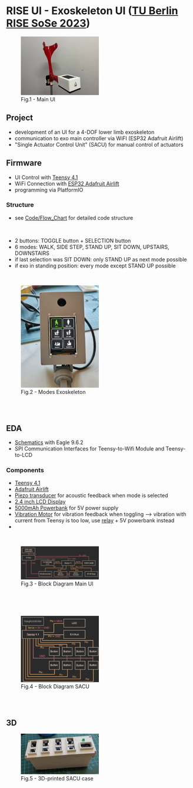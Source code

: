 # RISE UI - Exoskeleton UI ([TU Berlin RISE SoSe 2023](https://blogs.tu-berlin.de/mt_rise/en/home/))

<figure>
  <img src="Images/Main_UI_2.jpg" width=50%>
  <figcaption>Fig.1 - Main UI </figcaption>
</figure> 

## Project
* development of an UI for a 4-DOF lower limb exoskeleton 
* communication to exo main controller via WiFI (ESP32 Adafruit Airlift)
* "Single Actuator Control Unit" (SACU) for manual control of actuators



## Firmware 
* UI Control with [Teensy 4.1](https://www.pjrc.com/store/teensy41.html)
* WiFi Connection with [ESP32 Adafruit Airlift](https://www.adafruit.com/product/4201)  
* programming via PlatformIO

### Structure
* see [Code/Flow_Chart](Code/Flow_Chart) for detailed code structure

<br>

* 2 buttons: TOGGLE button + SELECTION button
* 6 modes: WALK, SIDE STEP, STAND UP, SIT DOWN, UPSTAIRS, DOWNSTAIRS
* if last selection was SIT DOWN: only STAND UP as next mode possible
* if exo in standing position: every mode except STAND UP possible 

<br>

<figure>
  <img src="Images/Main_UI.jpg" width=50%>
  <figcaption>Fig.2 - Modes Exoskeleton </figcaption>
</figure> 

<br>
<br>


## EDA
* [Schematics](EDA) with Eagle 9.6.2
* SPI Communication Interfaces for Teensy-to-Wifi Module and Teensy-to-LCD  

### Components
* [Teensy 4.1](https://www.pjrc.com/store/teensy41.html)
* [Adafruit Airlift](https://www.adafruit.com/product/4201)
* [Piezo transducer](https://www.reichelt.com/de/en/shop/product/piezo_transducer_85_db_4_khz-35927) for acoustic feedback when mode is selected
* [2.4 inch LCD Display](https://www.waveshare.com/2.4inch-lcd-module.htm)
* [5000mAh Powerbank](https://www.intenso.de/produkte/powerbanks/xs5000-xs10000-xs20000/) for 5V power supply
* [Vibration Motor](https://www.reichelt.de/de/de/shop/produkt/dc-vibrationsmotor_3v_80ma_10000rpm-330549) for vibration feedback when toggling --> vibration with current from Teensy is too low, use [relay](https://www.christians-shop.de/1-Kanal-5V-Relay-Relais-Modul-10A-250VAC?gQT=1) + 5V powerbank instead
* 

<br>

<figure>
  <img src="Images/Blockschaltbild_Main_UI_final.png" width=50%>
  <figcaption>Fig.3 - Block Diagram Main UI </figcaption>
</figure> 

<br>
<br>
<br>

<figure>
  <img src="Images/Blockschaltbild_SACU_final.png" width=50%>
  <figcaption>Fig.4 - Block Diagram SACU </figcaption>
</figure> 

<br>
<br>

## 3D 
<figure>
  <img src="Images/SACU.jpg" width=50%>
  <figcaption>Fig.5 - 3D-printed SACU case </figcaption>
</figure> 


